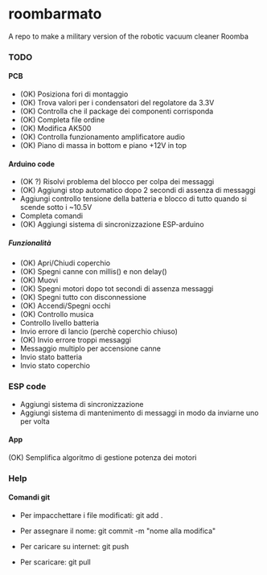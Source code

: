 # roombarmato

A repo to make a military version of the robotic vacuum cleaner Roomba

### TODO

#### PCB

- (OK) Posiziona fori di montaggio
- (OK) Trova valori per i condensatori del regolatore da 3.3V
- (OK) Controlla che il package dei componenti corrisponda
- (OK) Completa file ordine
- (OK) Modifica AK500
- (OK) Controlla funzionamento amplificatore audio
- (OK) Piano di massa in bottom e piano +12V in top

#### Arduino code

- (OK ?) Risolvi problema del blocco per colpa dei messaggi
- (OK) Aggiungi stop automatico dopo 2 secondi di assenza di messaggi
- Aggiungi controllo tensione della batteria e blocco di tutto quando si scende sotto i ~10.5V
- Completa comandi
- (OK) Aggiungi sistema di sincronizzazione ESP-arduino

##### Funzionalità

- (OK) Apri/Chiudi coperchio
- (OK) Spegni canne con millis() e non delay()
- (OK) Muovi
- (OK) Spegni motori dopo tot secondi di assenza messaggi
- (OK) Spegni tutto con disconnessione
- (OK) Accendi/Spegni occhi
- (OK) Controllo musica
- Controllo livello batteria
- Invio errore di lancio (perchè coperchio chiuso)
- (OK) Invio errore troppi messaggi
- Messaggio multiplo per accensione canne
- Invio stato batteria
- Invio stato coperchio

### ESP code

- Aggiungi sistema di sincronizzazione
- Aggiungi sistema di mantenimento di messaggi in modo da inviarne uno per volta

#### App

(OK) Semplifica algoritmo di gestione potenza dei motori

### Help

#### Comandi git

- Per impacchettare i file modificati: git add .
- Per assegnare il nome: git commit -m "nome alla modifica"
- Per caricare su internet: git push

- Per scaricare: git pull
